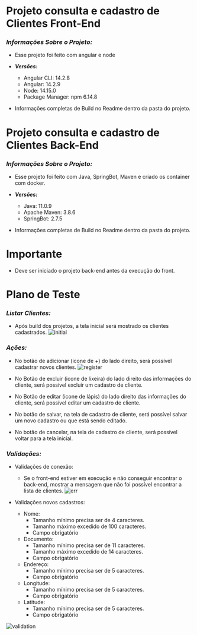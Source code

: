 Projeto consulta e cadastro de Clientes Front-End
======

### ***Informações Sobre o Projeto:***

- Esse projeto foi feito com angular e node
- ***Versões:***
	- Angular CLI: 14.2.8
	- Angular: 14.2.9
	- Node: 14.15.0
	- Package Manager: npm 6.14.8
  
- Informações completas de Build no Readme dentro da pasta do projeto.


Projeto consulta e cadastro de Clientes Back-End
======

### ***Informações Sobre o Projeto:***

- Esse projeto foi feito com Java, SpringBot, Maven e criado os container com docker.
- ***Versões:***
	- Java: 11.0.9
	- Apache Maven: 3.8.6
	- SpringBot: 2.7.5
  
 - Informações completas de Build no Readme dentro da pasta do projeto.


Importante
======
- Deve ser iniciado o projeto back-end antes da execução do front.


Plano de Teste
======

### ***Listar Clientes:***
- Após build dos projetos, a tela inicial será mostrado os clientes cadastrados.
![initial](https://user-images.githubusercontent.com/74334991/200380891-933365e7-a184-4b58-a6a7-46d46c73e048.png)

### ***Ações:***
- No botão de adicionar (icone de +) do lado direito, será possível cadastrar novos clientes.
![register](https://user-images.githubusercontent.com/74334991/200381047-a3804d33-e325-420c-91fe-f2715174ee0e.png)

- No Botão de excluir (icone de lixeira) do lado direito das informações do cliente, será possível excluir um cadastro de cliente.

- No Botão de editar (icone de lápis) do lado direito das informações do cliente, será possível editar um cadastro de cliente.

- No botão de salvar, na tela de cadastro de cliente, será possível salvar um novo cadastro ou que está sendo editado.

- No botão de cancelar, na tela de cadastro de cliente, será possível voltar para a tela inicial.

### ***Validações:***

- Validações de conexão:
	- Se o front-end estiver em execução e não conseguir encontrar o back-end, mostrar a mensagem que não foi possível encontrar a lista de clientes.
	![err](https://user-images.githubusercontent.com/74334991/200382297-7623cc3d-5fd9-41c0-89f7-7591c0819825.png)

- Validações novos cadastros:
	- Nome:
		- Tamanho mínimo precisa ser de 4 caracteres.
		- Tamanho máximo excedido de 100 caracteres.
		- Campo obrigatório
	- Documento: 
		- Tamanho mínimo precisa ser de 11 caracteres.
		- Tamanho máximo excedido de 14 caracteres.
		- Campo obrigatório
	- Endereço:
		- Tamanho mínimo precisa ser de 5 caracteres.
		- Campo obrigatório
	- Longitude:
		- Tamanho mínimo precisa ser de 5 caracteres.
		- Campo obrigatório
	- Latitude:
		- Tamanho mínimo precisa ser de 5 caracteres.
		- Campo obrigatório

![validation](https://user-images.githubusercontent.com/74334991/200383148-c1ccbc1c-e1ce-4e5e-a17b-105cc44cb82b.png)




